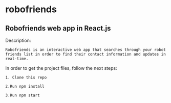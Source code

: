 # robofriends
Robofriends web app in React.js
--------------------------------

  Description:
  
    Robofriends is an interactive web app that searches through your robot friends list in order to find their contact information and updates in real-time.

In order to get the project files, follow the next steps:

    1. Clone this repo
    
    2.Run npm install
    
    3.Run npm start
